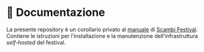 # 🔧 Documentazione

La presente repository è un corollario privato al [manuale](https://github.com/scambifestival/manuale '“Scambi Festival - Manuale„ su GitHub') di [Scambi Festival](https://scambi.org 'Scambi Festival'). Contiene le istruzioni per l’installazione e la manutenzione dell’infrastruttura *self-hosted* del festival.
